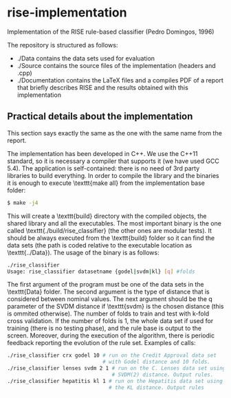 # rise-implementation
Implementation of the RISE rule-based classifier (Pedro Domingos, 1996)

The repository is structured as follows:
* ./Data contains the data sets used for evaluation
* ./Source contains the source files of the implementation (headers and .cpp)
* ./Documentation contains the LaTeX files and a compiles PDF of a report that briefly describes RISE and the results obtained with this implementation

## Practical details about the implementation

This section says exactly the same as the one with the same name from the report.

The implementation has been developed in C++. We use the C++11 standard, so it is necessary a compiler that supports it (we have used GCC 5.4). The application is self-contained: there is no need of 3rd party libraries to build everything. In order to compile the library and the binaries it is enough to execute \texttt{make all} from the implementation base folder:

```bash
$ make -j4
```

This will create a \texttt{build} directory with the compiled objects, the shared library and all the executables. The most important binary is the one called \texttt{./build/rise\_classifier} (the other ones are modular tests). It should be always executed from the \texttt{build} folder so it can find the data sets (the path is coded relative to the executable location as \texttt{../Data}). The usage of the binary is as follows:

```bash
./rise_classifier 
Usage: rise_classifier datasetname {godel|svdm|kl} [q] #folds
```

The first argument of the program must be one of the data sets in the \texttt{Data} folder. The second argument is the type of distance that is considered between nominal values. The next argument should be the q parameter of the SVDM distance if \texttt{svdm} is the chosen distance (this is ommited otherwise). The number of folds to train and test with k-fold cross validation. If the number of folds is 1, the whole data set if used for training (there is no testing phase), and the rule base is output to the screen. Moreover, during the execution of the algorithm, there is periodic feedback reporting the evolution of the rule set. Examples of calls:

```bash
./rise_classifier crx godel 10 # run on the Credit Approval data set
                               # with Godel distance and 10 folds.
./rise_classifier lenses svdm 2 1 # run on the C. Lenses data set using
                                  # SVDM(2) distance. Output rules.
./rise_classifier hepatitis kl 1 # run on the Hepatitis data set using
                                 # the KL distance. Output rules
```
